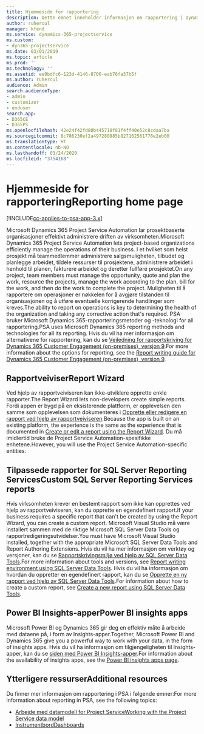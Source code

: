 ```yaml
---
title: Hjemmeside for rapportering
description: Dette emnet inneholder informasjon om rapportering i Dynamics 365 Project Service Automation.
author: ruhercul
manager: kfend
ms.service: dynamics-365-projectservice
ms.custom:
- dyn365-projectservice
ms.date: 03/01/2019
ms.topic: article
ms.prod: ''
ms.technology: ''
ms.assetid: ee9bdfc6-123d-4146-8706-eab76fa37b5f
ms.author: ruhercul
audience: Admin
search.audienceType:
- admin
- customizer
- enduser
search.app:
- D365CE
- D365PS
ms.openlocfilehash: 42e24f42fd80b445718f81f4ff40e52c8cdaa7ba
ms.sourcegitcommit: 8c786230ef2a497280885b827162561776e2eb00
ms.translationtype: HT
ms.contentlocale: nb-NO
ms.lasthandoff: 03/24/2020
ms.locfileid: "3754168"
---
```

# <a name="reporting-home-page"></a><span data-ttu-id="dcd5e-103">Hjemmeside for rapportering</span><span class="sxs-lookup"><span data-stu-id="dcd5e-103">Reporting home page</span></span>

[!INCLUDE[cc-applies-to-psa-app-3.x](../includes/cc-applies-to-psa-app-3x.md)]

<span data-ttu-id="dcd5e-104">Microsoft Dynamics 365 Project Service Automation lar prosektbaserte organisasjoner effektivt administrere driften av virksomheten.</span><span class="sxs-lookup"><span data-stu-id="dcd5e-104">Microsoft Dynamics 365 Project Service Automation lets project-based organizations efficiently manage the operations of their business.</span></span> <span data-ttu-id="dcd5e-105">I et hvilket som helst prosjekt må teammedlemmer administrere salgsmuligheten, tilbudet og planlegge arbeidet, tildele ressurser til prosjektene, administrere arbeidet i henhold til planen, fakturere arbeidet og deretter fullføre prosjektet.</span><span class="sxs-lookup"><span data-stu-id="dcd5e-105">On any project, team members must manage the opportunity, quote and plan the work, resource the projects, manage the work according to the plan, bill for the work, and then do the work to complete the project.</span></span> <span data-ttu-id="dcd5e-106">Muligheten til å rapportere om operasjoner er nøkkelen for å avgjøre tilstanden til organisasjonen og å utføre eventuelle korrigerende handlinger som kreves.</span><span class="sxs-lookup"><span data-stu-id="dcd5e-106">The ability to report on operations is key to determining the health of the organization and taking any corrective action that's required.</span></span> <span data-ttu-id="dcd5e-107">PSA bruker Microsoft Dynamics 365-rapporteringsmetoder og -teknologi for all rapportering.</span><span class="sxs-lookup"><span data-stu-id="dcd5e-107">PSA uses Microsoft Dynamics 365 reporting methods and technologies for all its reporting.</span></span> <span data-ttu-id="dcd5e-108">Hvis du vil ha mer informasjon om alternativene for rapportering, kan du se [Veiledning for rapportskriving for Dynamics 365 Customer Engagement (on-premises), versjon 9](../analytics/reporting-analytics-with-dynamics-365.md).</span><span class="sxs-lookup"><span data-stu-id="dcd5e-108">For more information about the options for reporting, see the [Report writing guide for Dynamics 365 Customer Engagement (on-premises), version 9](../analytics/reporting-analytics-with-dynamics-365.md).</span></span>

## <a name="report-wizard"></a><span data-ttu-id="dcd5e-109">Rapportveiviser</span><span class="sxs-lookup"><span data-stu-id="dcd5e-109">Report Wizard</span></span>

<span data-ttu-id="dcd5e-110">Ved hjelp av rapportveiviseren kan ikke-utviklere opprette enkle rapporter.</span><span class="sxs-lookup"><span data-stu-id="dcd5e-110">The Report Wizard lets non-developers create simple reports.</span></span> <span data-ttu-id="dcd5e-111">Fordi appen er bygd på en eksisterende plattform, er opplevelsen den samme som opplevelsen som dokumenteres i [Opprette eller redigere en rapport ved hjelp av rapportveiviseren](../basics/create-edit-copy-report-wizard.md).</span><span class="sxs-lookup"><span data-stu-id="dcd5e-111">Because the app is built on an existing platform, the experience is the same as the experience that is documented in [Create or edit a report using the Report Wizard](../basics/create-edit-copy-report-wizard.md).</span></span> <span data-ttu-id="dcd5e-112">Du må imidlertid bruke de Project Service Automation-spesifikke enhetene.</span><span class="sxs-lookup"><span data-stu-id="dcd5e-112">However, you will use the Project Service Automation-specific entities.</span></span>

## <a name="custom-sql-server-reporting-services-reports"></a><span data-ttu-id="dcd5e-113">Tilpassede rapporter for SQL Server Reporting Services</span><span class="sxs-lookup"><span data-stu-id="dcd5e-113">Custom SQL Server Reporting Services reports</span></span>

<span data-ttu-id="dcd5e-114">Hvis virksomheten krever en bestemt rapport som ikke kan opprettes ved hjelp av rapportveiviseren, kan du opprette en egendefinert rapport.</span><span class="sxs-lookup"><span data-stu-id="dcd5e-114">If your business requires a specific report that can't be created by using the Report Wizard, you can create a custom report.</span></span> <span data-ttu-id="dcd5e-115">Microsoft Visual Studio må være installert sammen med de riktige Microsoft SQL Server Data Tools og rapportredigeringsutvidelser.</span><span class="sxs-lookup"><span data-stu-id="dcd5e-115">You must have Microsoft Visual Studio installed, together with the appropriate Microsoft SQL Server Data Tools and Report Authoring Extensions.</span></span> <span data-ttu-id="dcd5e-116">Hvis du vil ha mer informasjon om verktøy og versjoner, kan du se [Rapportskrivingsmiljø ved hjelp av SQL Server Data Tools](../analytics/report-writing-environment-using-sql-server-data-tools.md).</span><span class="sxs-lookup"><span data-stu-id="dcd5e-116">For more information about tools and versions, see [Report writing environment using SQL Server Data Tools](../analytics/report-writing-environment-using-sql-server-data-tools.md).</span></span> <span data-ttu-id="dcd5e-117">Hvis du vil ha informasjon om hvordan du oppretter en egendefinert rapport, kan du se [Opprette en ny rapport ved hjelp av SQL Server Data Tools](../analytics/create-a-new-report-using-sql-server-data-tools.md).</span><span class="sxs-lookup"><span data-stu-id="dcd5e-117">For information about how to create a custom report, see [Create a new report using SQL Server Data Tools](../analytics/create-a-new-report-using-sql-server-data-tools.md).</span></span>

## <a name="power-bi-insights-apps"></a><span data-ttu-id="dcd5e-118">Power BI Insights-apper</span><span class="sxs-lookup"><span data-stu-id="dcd5e-118">Power BI insights apps</span></span>

<span data-ttu-id="dcd5e-119">Microsoft Power BI og Dynamics 365 gir deg en effektiv måte å arbeide med dataene på, i form av Insights-apper.</span><span class="sxs-lookup"><span data-stu-id="dcd5e-119">Together, Microsoft Power BI and Dynamics 365 give you a powerful way to work with your data, in the form of insights apps.</span></span> <span data-ttu-id="dcd5e-120">Hvis du vil ha informasjon om tilgjengeligheten til Insights-apper, kan du se [siden med Power BI Insights-apper](https://powerbi.microsoft.com/power-bi-insights-apps/).</span><span class="sxs-lookup"><span data-stu-id="dcd5e-120">For information about the availability of insights apps, see the [Power BI insights apps page](https://powerbi.microsoft.com/power-bi-insights-apps/).</span></span>


## <a name="additional-resources"></a><span data-ttu-id="dcd5e-121">Ytterligere ressurser</span><span class="sxs-lookup"><span data-stu-id="dcd5e-121">Additional resources</span></span>
<span data-ttu-id="dcd5e-122">Du finner mer informasjon om rapportering i PSA i følgende emner:</span><span class="sxs-lookup"><span data-stu-id="dcd5e-122">For more information about reporting in PSA, see the following topics:</span></span>

- [<span data-ttu-id="dcd5e-123">Arbeide med datamodell for Project Service</span><span class="sxs-lookup"><span data-stu-id="dcd5e-123">Working with the Project Service data model</span></span>](reports-working-project-service-data-model.md)
- [<span data-ttu-id="dcd5e-124">Instrumentbord</span><span class="sxs-lookup"><span data-stu-id="dcd5e-124">Dashboards</span></span>](reports-dashboards.md)

